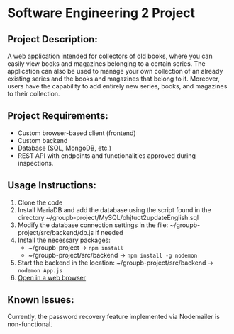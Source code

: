 # Software Engineering 2 Project

## Project Description:
A web application intended for collectors of old books, where you can easily view books and magazines belonging to a certain series. The application can also be used to manage your own collection of an already existing series and the books and magazines that belong to it. Moreover, users have the capability to add entirely new series, books, and magazines to their collection.

## Project Requirements:
- Custom browser-based client (frontend)
- Custom backend
- Database (SQL, MongoDB, etc.)
- REST API with endpoints and functionalities approved during inspections.

## Usage Instructions:
1. Clone the code
2. Install MariaDB and add the database using the script found in the directory ~/groupb-project/MySQL/ohjtuot2updateEnglish.sql
3. Modify the database connection settings in the file: ~/groupb-project/src/backend/db.js if needed
4. Install the necessary packages:
     - ~/groupb-project -> `npm install`
     - ~/groupb-project/src/backend -> `npm install -g nodemon`
5. Start the backend in the location: ~/groupb-project/src/backend -> `nodemon App.js`
6. [Open in a web browser](https://iidakok.github.io/groupb-project/)

## Known Issues:
Currently, the password recovery feature implemented via Nodemailer is non-functional.
